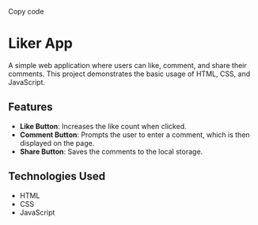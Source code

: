 Copy code
# Liker App

A simple web application where users can like, comment, and share their comments. This project demonstrates the basic usage of HTML, CSS, and JavaScript.

## Features

- **Like Button**: Increases the like count when clicked.
- **Comment Button**: Prompts the user to enter a comment, which is then displayed on the page.
- **Share Button**: Saves the comments to the local storage.

## Technologies Used

- HTML
- CSS
- JavaScript
